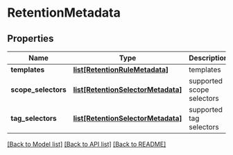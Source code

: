 # RetentionMetadata

## Properties
Name | Type | Description | Notes
------------ | ------------- | ------------- | -------------
**templates** | [**list[RetentionRuleMetadata]**](RetentionRuleMetadata.md) | templates | [optional] 
**scope_selectors** | [**list[RetentionSelectorMetadata]**](RetentionSelectorMetadata.md) | supported scope selectors | [optional] 
**tag_selectors** | [**list[RetentionSelectorMetadata]**](RetentionSelectorMetadata.md) | supported tag selectors | [optional] 

[[Back to Model list]](../README.md#documentation-for-models) [[Back to API list]](../README.md#documentation-for-api-endpoints) [[Back to README]](../README.md)

